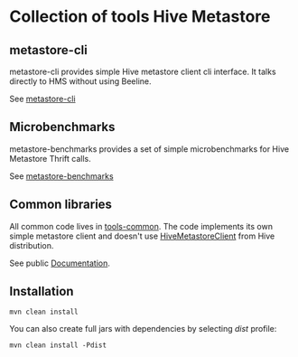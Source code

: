 # Collection of tools Hive Metastore

## metastore-cli

metastore-cli provides simple Hive metastore client cli interface. It talks directly to HMS without
using Beeline.

See [metastore-cli](metastore-cli/README.md)

## Microbenchmarks

metastore-benchmarks provides a set of simple microbenchmarks for Hive Metastore Thrift calls.

See [metastore-benchmarks](metastore-benchmarks/README.md)

## Common libraries

All common code lives in [tools-common](tools-common). The code implements its own simple
 metastore client and doesn't use 
[HiveMetastoreClient](https://hive.apache.org/javadocs/r2.1.1/api/org/apache/hadoop/hive/metastore/HiveMetaStoreClient.html)
 from Hive distribution.
 
See public [Documentation](tools-common/src/apidocs/index.html).

## Installation

    mvn clean install
    
You can also create full jars with dependencies by selecting _dist_ profile:

    mvn clean install -Pdist

